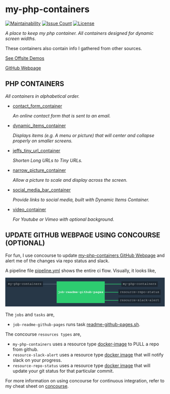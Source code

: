 # my-php-containers

[![Maintainability](https://api.codeclimate.com/v1/badges/a7fd79cc4717b3da27d6/maintainability)](https://codeclimate.com/github/JeffDeCola/my-php-containers/maintainability)
[![Issue Count](https://codeclimate.com/github/JeffDeCola/my-php-containers/badges/issue_count.svg)](https://codeclimate.com/github/JeffDeCola/my-php-containers/issues)
[![License](http://img.shields.io/:license-mit-blue.svg)](http://jeffdecola.mit-license.org)

_A place to keep my php container.
All containers designed for dynamic screen widths._

These containers also contain info I gathered from other sources.

[See Offsite Demos](http://www.jeffdecola.com/my-php-containers/index.php)

[GitHub Webpage](https://jeffdecola.github.io/my-php-containers/)

## PHP CONTAINERS

_All containers in alphabetical order._

* [contact_form_container](https://github.com/JeffDeCola/my-php-containers/tree/master/contact_form_container)

  _An online contact form that is sent to an email._

* [dynamic_items_container](https://github.com/JeffDeCola/my-php-containers/tree/master/dynamic_items_container)

  _Displays items (e.g. A menu or picture) that will center and collapse properly on
  smaller screens._

* [jeffs_tiny_url_container](https://github.com/JeffDeCola/my-php-containers/tree/master/jeffs_tiny_url_container)

  _Shorten Long URLs to Tiny URLs._

* [narrow_picture_container](https://github.com/JeffDeCola/my-php-containers/tree/master/narrow_picture_container)

  _Allow a picture to scale and display across the screen._

* [social_media_bar_container](https://github.com/JeffDeCola/my-php-containers/tree/master/social_media_bar_container)

  _Provide links to social media, built with Dynamic Items Container._

* [video_container](https://github.com/JeffDeCola/my-php-containers/tree/master/video_container)

  _For Youtube or Vimeo with optional background._

## UPDATE GITHUB WEBPAGE USING CONCOURSE (OPTIONAL)

For fun, I use concourse to update
[my-php-containers GitHub Webpage](https://jeffdecola.github.io/my-php-containers/)
and alert me of the changes via repo status and slack.

A pipeline file [pipeline.yml](https://github.com/JeffDeCola/my-php-containers/tree/master/ci/pipeline.yml)
shows the entire ci flow. Visually, it looks like,

![IMAGE - my-php-containers concourse ci pipeline - IMAGE](docs/pics/my-php-containers-pipeline.jpg)

The `jobs` and `tasks` are,

* `job-readme-github-pages` runs task
  [readme-github-pages.sh](https://github.com/JeffDeCola/my-php-containers/tree/master/ci/scripts/readme-github-pages.sh).

The concourse `resources types` are,

* `my-php-containers` uses a resource type
  [docker-image](https://hub.docker.com/r/concourse/git-resource/)
  to PULL a repo from github.
* `resource-slack-alert` uses a resource type
  [docker image](https://hub.docker.com/r/cfcommunity/slack-notification-resource)
  that will notify slack on your progress.
* `resource-repo-status` uses a resource type
  [docker image](https://hub.docker.com/r/dpb587/github-status-resource)
  that will update your git status for that particular commit.

For more information on using concourse for continuous integration,
refer to my cheat sheet on [concourse](https://github.com/JeffDeCola/my-cheat-sheets/tree/master/software/operations-tools/continuous-integration-continuous-deployment/concourse-cheat-sheet).
